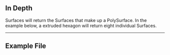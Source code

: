 ## In Depth
Surfaces will return the Surfaces that make up a PolySurface. In the example below, a extruded hexagon will return eight individual Surfaces.
___
## Example File



